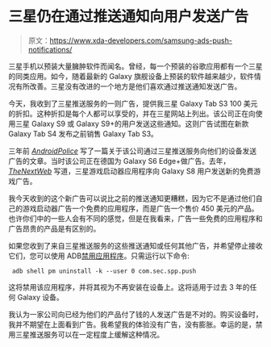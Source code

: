 # 三星仍在通过推送通知向用户发送广告

> 原文：<https://www.xda-developers.com/samsung-ads-push-notifications/>

三星手机以预装大量臃肿软件而闻名。曾经，每一个预装的谷歌应用都有一个三星的同类应用。如今，随着最新的 Galaxy 旗舰设备上预装的软件越来越少，软件情况有所改善。三星没有改进的一个地方是他们喜欢通过推送通知发送广告。

今天，我收到了三星推送服务的一则广告，提供我三星 Galaxy Tab S3 100 美元的折扣。这种折扣是每个人都可以享受的，并在三星网站上列出。该公司正在向使用三星 Galaxy S9 或 Galaxy S9+的用户发送这些通知。这则广告试图在新款 Galaxy Tab S4 发布之前销售 Galaxy Tab S3。

三年前 [*AndroidPolice*](https://www.androidpolice.com/2015/08/21/samsung-appears-to-be-pushing-notification-ads-to-some-users/) 写了一篇关于该公司通过三星推送服务向他们的设备发送广告的文章。当时该公司正在德国为 Galaxy S6 Edge+做广告。去年， *[TheNextWeb](https://thenextweb.com/insider/2017/06/12/samsung-galaxy-s8-notifications-ads/)* 写道，三星游戏启动器应用程序向 Galaxy S8 用户发送新的免费游戏广告。

我今天收到的这个新广告可以说比之前的推送通知更糟糕，因为它不是通过他们自己的游戏启动器广告一个免费的应用程序，而是广告一个售价 450 美元的产品。也许你们中的一些人会有不同的感觉，但是在我看来，广告一些免费的应用程序和广告昂贵的产品是有区别的。

如果您收到了来自三星推送服务的这些推送通知或任何其他广告，并希望停止接收它们，您可以使用 ADB[禁用应用程序](https://www.xda-developers.com/uninstall-carrier-oem-bloatware-without-root-access/)。只需运行以下命令:

```
 adb shell pm uninstall -k --user 0 com.sec.spp.push 
```

这将禁用该应用程序，并将其视为不再安装在设备上。这将适用于过去 3 年的任何 Galaxy 设备。

我认为一家公司向已经为他们的产品付了钱的人发送广告是不对的。购买设备时，我并不期望在上面看到广告。我希望我的体验没有广告，没有膨胀。幸运的是，禁用三星推送服务可以在一定程度上缓解这种情况。